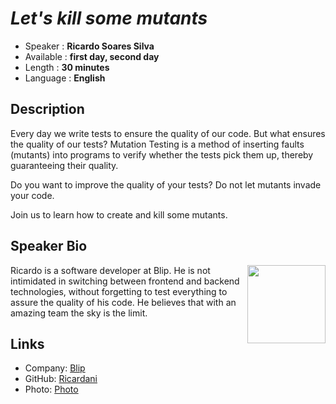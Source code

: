 _Let's kill some mutants_
=================================================

* Speaker   : **Ricardo Soares Silva**
* Available : **first day, second day**
* Length    : **30 minutes**
* Language  : **English**

Description
-----------

Every day we write tests to ensure the quality of our code. But what ensures the quality of our tests?
Mutation Testing is a method of inserting faults (mutants) into programs to verify whether the tests pick them up, thereby guaranteeing their quality.

Do you want to improve the quality of your tests?
Do not let mutants invade your code.

Join us to learn how to create and kill some mutants.

Speaker Bio
-----------

<div>
<img align="right" width="125" height="125" src="https://raw.githubusercontent.com/PixelsCamp/talks/master/img/ricardo_soares.jpg">

Ricardo is a software developer at Blip. He is not intimidated in switching between frontend and backend technologies, without forgetting to test everything to assure the quality of his code. He believes that with an amazing team the sky is the limit.
</div>

Links
-----

* Company: [Blip](https://blip.pt/)
* GitHub: [Ricardani](https://github.com/ricardani)
* Photo: [Photo](https://raw.githubusercontent.com/PixelsCamp/talks/master/img/ricardo_soares.jpg)
